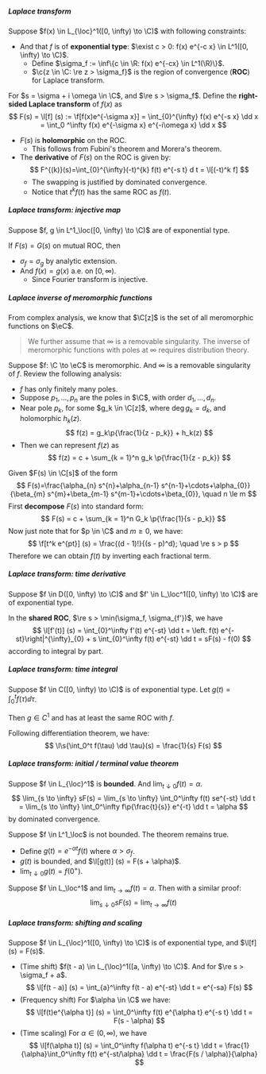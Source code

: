 ##### Laplace transform

Suppose $f(x) \in L_{\loc}^1([0, \infty) \to \C)$ with following constraints:

- And that $f$ is of **exponential type**: $\exist c > 0: f(x) e^{-c x} \in L^1([0, \infty) \to \C)$.
  - Define $\sigma_f := \inf\{c \in \R: f(x) e^{-cx} \in L^1(\R)\}$.
  - $\c{z \in \C: \re z > \sigma_f}$ is the region of convergence (**ROC**) for Laplace transform.

For $s = \sigma + i \omega \in \C$, and $\re s > \sigma_f$. Define the **right-sided Laplace transform** of $f(x)$ as
$$
F(s) = \l[f] (s) := \f[f(x)e^{-\sigma x}] = \int_{0}^{\infty} f(x) e^{-s x} \dd x = \int_0 ^\infty f(x) e^{-\sigma x} e^{-i\omega x} \dd x
$$

- $F(s)$ is **holomorphic** on the ROC.
  - This follows from Fubini's theorem and Morera's theorem.
- The **derivative** of $F(s)$ on the ROC is given by:
  $$
  F^{(k)}(s)=\int_{0}^{\infty}(-t)^{k} f(t) e^{-s t} d t = \l[(-t)^k f]
  $$
  - The swapping is justified by dominated convergence.
  - Notice that $t^k f(t)$ has the same ROC as $f(t)$.

##### Laplace transform: injective map

Suppose $f, g \in L^1_\loc([0, \infty) \to \C)$ are of exponential type.

If $F(s) = G(s)$ on mutual ROC, then

- $\sigma_f = \sigma_g$ by analytic extension.
- And $f(x) = g(x)$ a.e. on $[0, \infty)$.
  - Since Fourier transform is injective.

##### Laplace inverse of meromorphic functions

From complex analysis, we know that $\C[z]$ is the set of all meromorphic functions on $\eC$.

> We further assume that $\infty$ is a removable singularity.
> The inverse of meromorphic functions with poles at $\infty$ requires distribution theory.

Suppose $f: \C \to \eC$ is meromorphic. And $\infty$ is a removable singularity of $f$. Review the following analysis:

- $f$ has only finitely many poles.
- Suppose $p_1, \ldots, p_n$ are the poles in $\C$, with order $d_1, \ldots, d_n$.
- Near pole $p_k$, for some $g_k \in \C[z]$, where $\deg g_k = d_k$, and holomorphic $h_k(z)$.
  $$
  f(z) = g_k\p{\frac{1}{z - p_k}} + h_k(z)
  $$
- Then we can represent $f(z)$ as
  $$
  f(z) = c + \sum_{k = 1}^n g_k \p{\frac{1}{z - p_k}}
  $$

Given $F(s) \in \C[s]$ of the form
$$
F(s)=\frac{\alpha_{n} s^{n}+\alpha_{n-1} s^{n-1}+\cdots+\alpha_{0}}{\beta_{m} s^{m}+\beta_{m-1} s^{m-1}+\cdots+\beta_{0}}, \quad n \le m
$$
First **decompose** $F(s)$ into standard form:
$$
F(s) = c + \sum_{k = 1}^n G_k \p{\frac{1}{s - p_k}}
$$
Now just note that for $p \in \C$ and $m \ge 0$, we have:
$$
\f[t^k e^{pt}] (s) = \frac{(d - 1)!}{(s - p)^d}; \quad \re s > p
$$
Therefore we can obtain $f(t)$ by inverting each fractional term.

##### Laplace transform: time derivative

Suppose $f \in D([0, \infty) \to \C)$ and $f' \in L_\loc^1([0, \infty) \to \C)$ are of exponential type.

In the **shared ROC**, $\re s > \min(\sigma_f, \sigma_{f'})$, we have
$$
\l[f'(t)] (s) = \int_{0}^\infty f'(t) e^{-st} \dd t = \left. f(t) e^{-st}\right|^{\infty}_{0} + s \int_{0}^\infty f(t) e^{-st} \dd t = sF(s) - f(0)
$$
according to integral by part.

##### Laplace transform: time integral

Suppose $f \in C([0, \infty) \to \C)$ is of exponential type. Let $g(t) = \int_0^t f(\tau) \dd \tau$.

Then $g \in C^1$ and has at least the same ROC with $f$.

Following differentiation theorem, we have:
$$
\l\s{\int_0^t f(\tau) \dd \tau}(s) = \frac{1}{s} F(s)
$$
##### Laplace transform: initial / terminal value theorem

Suppose $f \in L_{\loc}^1$ is **bounded**. And $\lim_{t \downarrow 0} f(t) = \alpha$.
$$
\lim_{s \to \infty} sF(s) = \lim_{s \to \infty} \int_0^\infty f(t) se^{-st} \dd t = \lim_{s \to \infty} \int_0^\infty f\p{\frac{t}{s}} e^{-t} \dd t = \alpha
$$
by dominated convergence.

Suppose $f \in L^1_\loc$ is not bounded. The theorem remains true.

- Define $g(t) = e^{-\alpha t}f(t)$ where $\alpha > \sigma_{f}$.
- $g(t)$ is bounded, and $\l[g(t)] (s) = F(s + \alpha)$.
- $\lim_{t\downarrow 0} g(t) = f(0^+)$.

Suppose $f \in L_\loc^1$ and $\lim_{t\to \infty}f(t) = \alpha$. Then with a similar proof:
$$
\lim_{s \downarrow 0} sF(s) = \lim_{t \to \infty} f(t)
$$
##### Laplace transform: shifting and scaling

Suppose $f \in L_{\loc}^1([0, \infty) \to \C)$ is of exponential type, and $\l[f] (s) = F(s)$.

- (Time shift) $f(t - a) \in L_{\loc}^1([a, \infty) \to \C)$. And for $\re s > \sigma_f + a$.
  $$
  \l[f(t - a)] (s) = \int_{a}^\infty f(t - a) e^{-st} \dd t = e^{-sa} F(s)
  $$
- (Frequency shift) For $\alpha \in \C$ we have:
  $$
  \l[f(t)e^{\alpha t}] (s) = \int_0^\infty f(t) e^{\alpha t} e^{-s t} \dd t =  F(s - \alpha)
  $$
- (Time scaling) For $\alpha \in (0, \infty)$, we have
  $$
  \l[f(\alpha t)] (s) = \int_0^\infty f(\alpha t) e^{-s t} \dd t = \frac{1}{\alpha}\int_0^\infty f(t) e^{-st/\alpha} \dd t = \frac{F(s / \alpha)}{\alpha}
  $$
